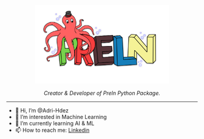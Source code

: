 <p align="center"><img src="https://github.com/Adri-Hdez/Preln/blob/main/static/img/logo.svg" alt="logo" width="70%" /></p>
<p align="center">
    <i>Creator & Developer of Preln Python Package.</i>
  </p>

-----------------------------------------

- 👋 Hi, I’m @Adri-Hdez
- 👀 I’m interested in Machine Learning
- 🌱 I’m currently learning AI & ML
- 📫 How to reach me: [Linkedin](https://www.linkedin.com/in/adrián-hernández-suárez-9b2779239/)

<!---
Adri-Hdez/Adri-Hdez is a ✨ special ✨ repository because its `README.md` (this file) appears on your GitHub profile.
You can click the Preview link to take a look at your changes.
--->
